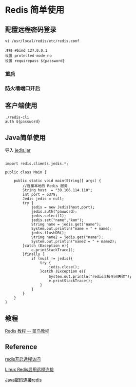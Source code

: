 # Redis 简单使用
 




## 配置远程密码登录
`````
vi /usr/local/redis/etc/redis.conf

注释 #bind 127.0.0.1
设置 protected-mode no
设置 requirepass ${password}
`````
### 重启
### 防火墙端口开启

## 客户端使用
`````
./redis-cli
auth ${password}
`````
## Java简单使用
导入 [jedis.jar](https://mvnrepository.com/artifact/redis.clients/jedis)
`````

import redis.clients.jedis.*;

public class Main {

    public static void main(String[] args) {
        //连接本地的 Redis 服务
        String host  = "39.106.114.110";
        int port = 6379;
        Jedis jedis = null;
        try {
            jedis = new Jedis(host,port);
            jedis.auth("pawword);
            jedis.select(1);
            jedis.set("name","kun");
            String name = jedis.get("name");
            System.out.println("name = " + name);
            jedis.flushDB();
            String name2 = jedis.get("name");
            System.out.println("name2 = " + name2);
        }catch (Exception e){
            e.printStackTrace();
        }finally {
            if (null != jedis){
                try {
                    jedis.close();
                }catch (Exception e){
                    System.out.println("redis连接关闭失败");
                    e.printStackTrace();
                }
            }
        }
    }
}

`````
## 教程
[Redis 教程 -- 菜鸟教程](https://www.runoob.com/redis/redis-tutorial.html)

## Reference
[redis开启远程访问](https://www.cnblogs.com/liusxg/p/5712493.html)

[Linux Redis启用远程连接](https://liuyanzhao.com/8349.html)

[Java密码连接redis](https://blog.csdn.net/qq_35981283/article/details/80338221)
